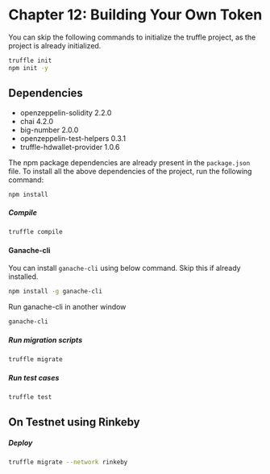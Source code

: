 # Chapter 12: Building Your Own Token

You can skip the following commands to initialize the truffle project, as
the project is already initialized.
```bash
truffle init
npm init -y
```  

## Dependencies
* openzeppelin-solidity 2.2.0 
* chai 4.2.0
* big-number 2.0.0
* openzeppelin-test-helpers 0.3.1
* truffle-hdwallet-provider 1.0.6

 
The npm package dependencies are already present in the `package.json` file. 
To install all the above dependencies of the project, run the following command:
```bash
npm install
```

##### Compile
```bash
truffle compile
```

#### Ganache-cli
You can install `ganache-cli` using below command. Skip this if already installed.
```bash
npm install -g ganache-cli
```
Run ganache-cli in another window
```bash
ganache-cli
```

##### Run migration scripts
```bash
truffle migrate
``` 

##### Run test cases
```bash
truffle test
```

## On Testnet using Rinkeby

##### Deploy
```bash
truffle migrate --network rinkeby
```
